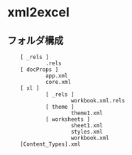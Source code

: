 # xml2excel

## フォルダ構成

        [ _rels ]  
                .rels  
        [ docProps ]  
                app.xml  
                core.xml  
        [ xl ]  
                [ _rels ]  
                        workbook.xml.rels  
                [ theme ]  
                        theme1.xml  
                [ worksheets ]  
                        sheet1.xml  
                        styles.xml  
                        workbook.xml  
        [Content_Types].xml  

